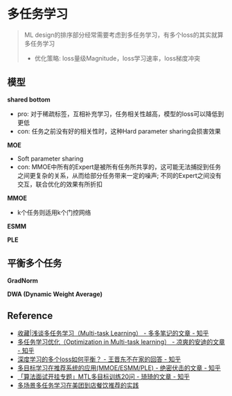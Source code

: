# 多任务学习

> ML design的排序部分经常需要考虑到多任务学习，有多个loss的其实就算多任务学习
>
> - 优化策略: loss量级Magnitude，loss学习速率，loss梯度冲突

## 模型

**shared bottom**

- pro: 对于稀疏标签，互相补充学习，任务相关性越高，模型的loss可以降低到更低
- con: 任务之前没有好的相关性时，这种Hard parameter sharing会损害效果

**MOE**

- Soft parameter sharing
- con: MMOE中所有的Expert是被所有任务所共享的，这可能无法捕捉到任务之间更复杂的关系，从而给部分任务带来一定的噪声; 不同的Expert之间没有交互，联合优化的效果有所折扣

**MMOE**

- k个任务则适用k个门控网络

**ESMM**

**PLE**

## 平衡多个任务

**GradNorm**

**DWA (Dynamic Weight Average)**

## Reference

- [收藏|浅谈多任务学习（Multi-task Learning） - 多多笔记的文章 - 知乎](https://zhuanlan.zhihu.com/p/348873723)
- [多任务学习优化（Optimization in Multi-task learning） - 凉爽的安迪的文章 - 知乎](https://zhuanlan.zhihu.com/p/269492239)
- [深度学习的多个loss如何平衡？ - 王晋东不在家的回答 - 知乎](https://www.zhihu.com/question/375794498/answer/2307552166)
- [多目标学习在推荐系统的应用(MMOE/ESMM/PLE) - 绝密伏击的文章 - 知乎](https://zhuanlan.zhihu.com/p/291406172)
- [「算法面试开挂专题」MTL多目标训练20问 - 琦琦的文章 - 知乎](https://zhuanlan.zhihu.com/p/701647428)
- [多场景多任务学习在美团到店餐饮推荐的实践](https://tech.meituan.com/2023/03/23/recommendation-multi-scenario-task.html)
